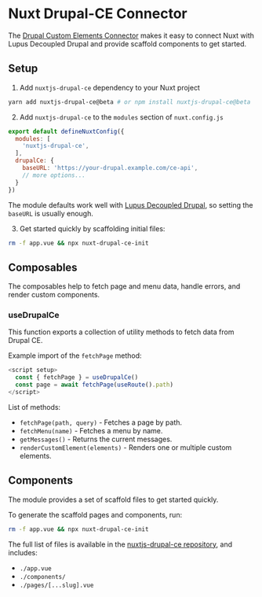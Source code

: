 # Nuxt Drupal-CE Connector

The [Drupal Custom Elements Connector](https://github.com/drunomics/nuxt-module-drupal-ce) makes it easy to connect Nuxt with Lupus Decoupled Drupal and provide scaffold components to get started.

## Setup
1. Add `nuxtjs-drupal-ce` dependency to your Nuxt project

```bash
yarn add nuxtjs-drupal-ce@beta # or npm install nuxtjs-drupal-ce@beta
```

2. Add `nuxtjs-drupal-ce` to the `modules` section of `nuxt.config.js`

```js
export default defineNuxtConfig({
  modules: [
    'nuxtjs-drupal-ce',
  ],
  drupalCe: {
    baseURL: 'https://your-drupal.example.com/ce-api',
    // more options...
  }
})
```

The module defaults work well with [Lupus Decoupled Drupal](https://www.drupal.org/project/lupus_decoupled), so setting the `baseURL` is usually enough.

3. Get started quickly by scaffolding initial files:
```bash
rm -f app.vue && npx nuxt-drupal-ce-init
```

## Composables
The composables help to fetch page and menu data, handle errors, and render custom components.

### useDrupalCe
This function exports a collection of utility methods to fetch data from Drupal CE.

Example import of the `fetchPage` method:
```js
<script setup>
  const { fetchPage } = useDrupalCe()
  const page = await fetchPage(useRoute().path)
</script>
```

List of methods:
- `fetchPage(path, query)` - Fetches a page by path.
- `fetchMenu(name)` - Fetches a menu by name.
- `getMessages()` - Returns the current messages.
- `renderCustomElement(elements)` - Renders one or multiple custom elements.

## Components
The module provides a set of scaffold files to get started quickly.

To generate the scaffold pages and components, run:
```bash
rm -f app.vue && npx nuxt-drupal-ce-init
```

The full list of files is available in the [nuxtjs-drupal-ce repository](https://github.com/drunomics/nuxtjs-drupal-ce/tree/2.x/playground), and includes:
- `./app.vue`
- `./components/`
- `./pages/[...slug].vue`

